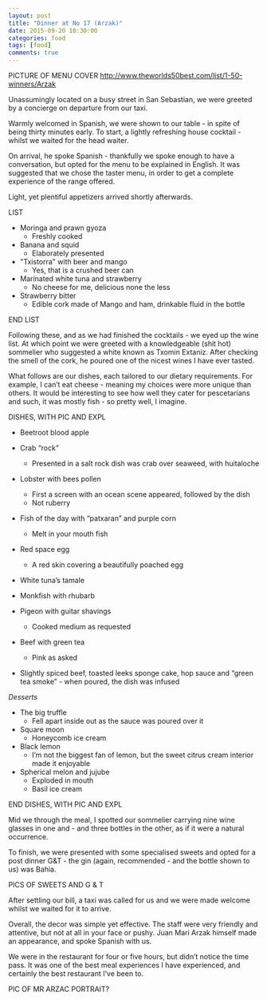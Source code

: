 ```yaml
--- 
layout: post 
title: "Dinner at No 17 (Arzak)" 
date: 2015-09-20 10:30:00 
categories: food
tags: [food]
comments: true 
---
```


PICTURE OF MENU COVER
http://www.theworlds50best.com/list/1-50-winners/Arzak

Unassumingly located on a busy street in San Sebastian, we were greeted by a concierge on departure from our taxi.

Warmly welcomed in Spanish, we were shown to our table - in spite of being thirty minutes early. To start, a lightly refreshing house cocktail - whilst we waited for the head waiter.

On arrival, he spoke Spanish - thankfully we spoke enough to have a conversation, but opted for the menu to be explained in English. It was suggested that we chose the taster menu, in order to get a complete experience of the range offered.

Light, yet plentiful appetizers arrived shortly afterwards.

LIST

* Moringa and prawn gyoza
  - Freshly cooked 
* Banana and squid
  - Elaborately presented
* "Txistorra" with beer and mango
  - Yes, that is a crushed beer can
* Marinated white tuna and strawberry
  - No cheese for me, delicious none the less
* Strawberry bitter
  - Edible cork made of Mango and ham, drinkable fluid in the bottle

END LIST

Following these, and as we had finished the cocktails - we eyed up the wine list. At which point we were greeted with a knowledgeable (shit hot) sommelier who suggested a white known as Txomin Extaniz. After checking the smell of the cork, he poured one of the nicest wines I have ever tasted. 

What follows are our dishes, each tailored to our dietary requirements. For example, I can’t eat cheese - meaning my choices were more unique than others. It would be interesting to see how well they cater for pescetarians and such, it was mostly fish - so pretty well, I imagine.

DISHES, WITH PIC AND EXPL

* Beetroot blood apple
* Crab “rock”
  - Presented in a salt rock dish was crab over seaweed, with huitaloche
* Lobster with bees pollen
  - First a screen with an ocean scene appeared, followed by the dish
  - Not ruberry 
* Fish of the day with “patxaran” and purple corn
  - Melt in your mouth fish
* Red space egg
  - A red skin covering a beautifully poached egg
* White tuna’s tamale

* Monkfish with rhubarb

* Pigeon with guitar shavings
   - Cooked medium as requested
* Beef with green tea
   - Pink as asked
* Slightly spiced beef, toasted leeks sponge cake, hop sauce and “green tea smoke” - when poured, the dish was infused

_Desserts_

* The big truffle
  - Fell apart inside out as the sauce was poured over it
* Square moon
  - Honeycomb ice cream
* Black lemon
  - I’m not the biggest fan of lemon, but the sweet citrus cream interior made it enjoyable
* Spherical melon and jujube
  - Exploded in mouth
  - Basil ice cream

END DISHES, WITH PIC AND EXPL

Mid we through the meal, I spotted our sommelier carrying nine wine glasses in one and - and three bottles in the other, as if it were a natural occurrence. 

To finish, we were presented with some specialised sweets and opted for a post dinner G&T - the gin (again, recommended - and the bottle shown to us) was Bahia. 

PICS OF SWEETS AND G & T

After settling our bill, a taxi was called for us and we were made welcome whilst we waited for it to arrive.

Overall, the decor was simple yet effective. The staff were very friendly and attentive, but not at all in your face or pushy. Juan Mari Arzak himself made an appearance, and spoke Spanish with us. 

We were in the restaurant for four or five hours, but didn’t notice the time pass. It was one of the best meal experiences I have experienced, and certainly the best restaurant I’ve been to.

PIC OF MR ARZAC PORTRAIT?

